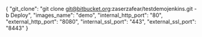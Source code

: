 {
    "git_clone": "git clone git@bitbucket.org:zaserzafear/testdemojenkins.git -b Deploy",
    "images_name": "demo",
    "internal_http_port": "80",
    "external_http_port": "8080",
    "internal_ssl_port": "443",
    "external_ssl_port": "8443"
}